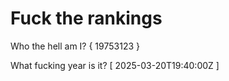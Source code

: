# Fuck the rankings

Who the hell am I?
{ 19753123 }

What fucking year is it?
[ 2025-03-20T19:40:00Z ]
